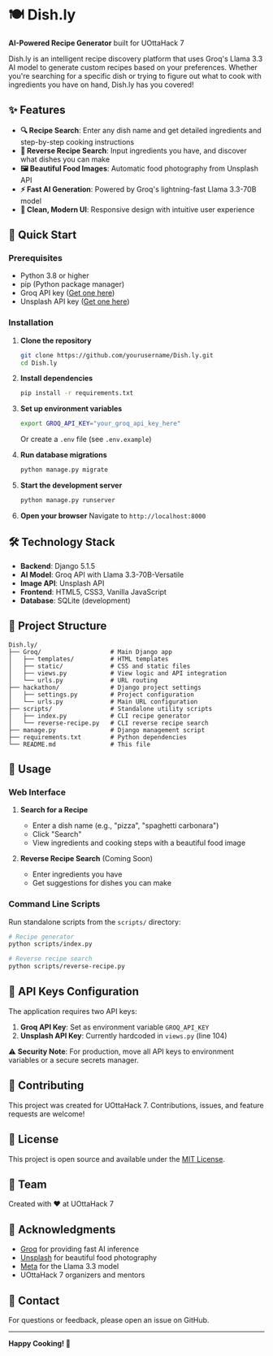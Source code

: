 # 🍽️ Dish.ly

**AI-Powered Recipe Generator** built for UOttaHack 7

Dish.ly is an intelligent recipe discovery platform that uses Groq's Llama 3.3 AI model to generate custom recipes based on your preferences. Whether you're searching for a specific dish or trying to figure out what to cook with ingredients you have on hand, Dish.ly has you covered!

## ✨ Features

- **🔍 Recipe Search**: Enter any dish name and get detailed ingredients and step-by-step cooking instructions
- **🔄 Reverse Recipe Search**: Input ingredients you have, and discover what dishes you can make
- **🖼️ Beautiful Food Images**: Automatic food photography from Unsplash API
- **⚡ Fast AI Generation**: Powered by Groq's lightning-fast Llama 3.3-70B model
- **🎨 Clean, Modern UI**: Responsive design with intuitive user experience

## 🚀 Quick Start

### Prerequisites

- Python 3.8 or higher
- pip (Python package manager)
- Groq API key ([Get one here](https://console.groq.com))
- Unsplash API key ([Get one here](https://unsplash.com/developers))

### Installation

1. **Clone the repository**
   ```bash
   git clone https://github.com/yourusername/Dish.ly.git
   cd Dish.ly
   ```

2. **Install dependencies**
   ```bash
   pip install -r requirements.txt
   ```

3. **Set up environment variables**
   ```bash
   export GROQ_API_KEY="your_groq_api_key_here"
   ```
   
   Or create a `.env` file (see `.env.example`)

4. **Run database migrations**
   ```bash
   python manage.py migrate
   ```

5. **Start the development server**
   ```bash
   python manage.py runserver
   ```

6. **Open your browser**
   Navigate to `http://localhost:8000`

## 🛠️ Technology Stack

- **Backend**: Django 5.1.5
- **AI Model**: Groq API with Llama 3.3-70B-Versatile
- **Image API**: Unsplash API
- **Frontend**: HTML5, CSS3, Vanilla JavaScript
- **Database**: SQLite (development)

## 📁 Project Structure

```
Dish.ly/
├── Groq/                   # Main Django app
│   ├── templates/          # HTML templates
│   ├── static/             # CSS and static files
│   ├── views.py            # View logic and API integration
│   └── urls.py             # URL routing
├── hackathon/              # Django project settings
│   ├── settings.py         # Project configuration
│   └── urls.py             # Main URL configuration
├── scripts/                # Standalone utility scripts
│   ├── index.py            # CLI recipe generator
│   └── reverse-recipe.py   # CLI reverse recipe search
├── manage.py               # Django management script
├── requirements.txt        # Python dependencies
└── README.md               # This file
```

## 🎯 Usage

### Web Interface

1. **Search for a Recipe**
   - Enter a dish name (e.g., "pizza", "spaghetti carbonara")
   - Click "Search"
   - View ingredients and cooking steps with a beautiful food image

2. **Reverse Recipe Search** (Coming Soon)
   - Enter ingredients you have
   - Get suggestions for dishes you can make

### Command Line Scripts

Run standalone scripts from the `scripts/` directory:

```bash
# Recipe generator
python scripts/index.py

# Reverse recipe search
python scripts/reverse-recipe.py
```

## 🔑 API Keys Configuration

The application requires two API keys:

1. **Groq API Key**: Set as environment variable `GROQ_API_KEY`
2. **Unsplash API Key**: Currently hardcoded in `views.py` (line 104)

⚠️ **Security Note**: For production, move all API keys to environment variables or a secure secrets manager.

## 🤝 Contributing

This project was created for UOttaHack 7. Contributions, issues, and feature requests are welcome!

## 📝 License

This project is open source and available under the [MIT License](LICENSE).

## 👥 Team

Created with ❤️ at UOttaHack 7

## 🙏 Acknowledgments

- [Groq](https://groq.com) for providing fast AI inference
- [Unsplash](https://unsplash.com) for beautiful food photography
- [Meta](https://ai.meta.com) for the Llama 3.3 model
- UOttaHack 7 organizers and mentors

## 📧 Contact

For questions or feedback, please open an issue on GitHub.

---

**Happy Cooking! 🍳**
